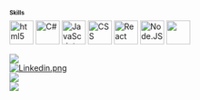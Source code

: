 <h2 style="font-size: 10px;">Skills</h2>
<div>
    <img align="center" alt="html5" height="42px" src="https://cdn.jsdelivr.net/gh/devicons/devicon@latest/icons/html5/html5-original.svg">
    <img align="center" alt="C#" height="42px" src="https://cdn.jsdelivr.net/gh/devicons/devicon@latest/icons/csharp/csharp-original.svg">
    <img align="center" alt="JavaScript" height="42px" src="https://cdn.jsdelivr.net/gh/devicons/devicon@latest/icons/javascript/javascript-original.svg"">
    <img align="center" alt="CSS" height="42px" src="https://cdn.jsdelivr.net/gh/devicons/devicon@latest/icons/css3/css3-original.svg">
    <img align="center" alt="React" height="42px" src="https://cdn.jsdelivr.net/gh/devicons/devicon@latest/icons/react/react-original.svg">
    <img align="center" alt="Node.JS" height="42px" src="https://cdn.jsdelivr.net/gh/devicons/devicon@latest/icons/nodejs/nodejs-original.svg" />
    <img align="center" lt ="SQL" height="42px" src="https://cdn.jsdelivr.net/gh/devicons/devicon@latest/icons/azuresqldatabase/azuresqldatabase-original.svg" />
</div>
<br>
<div>
    <a href="https://github.com/lipeoe/convoychat">
        <img  src="https://github-readme-stats.vercel.app/api/top-langs/?username=lipeoe&layout=compact&size_weight=0.5&count_weight=0.5&theme=dark">
    </a>
    <div>
        <div>        
            <a href="https://www.linkedin.com/in/felipeosantosojo/" target="_blank">
                <img alt="Linkedin.png" src="https://img.shields.io/badge/LinkedIn-0077B5?style=for-the-badge&logo=linkedin&logoColor=white">
            </a>
        </div>
        <div>        
            <a href="https://leetcode.com/u/lipeoe/">        
                <img src="https://img.shields.io/badge/-LeetCode-FFA116?style=for-the-badge&logo=LeetCode&logoColor=black">
            </a>
        </div>
        <div>
            <a href="https://www.codewars.com/users/lipeoe">
                <img src="https://img.shields.io/badge/Codewars-B1361E?style=for-the-badge&logo=Codewars&logoColor=white">
            </a>    
        </div>
    </div>
</div>

